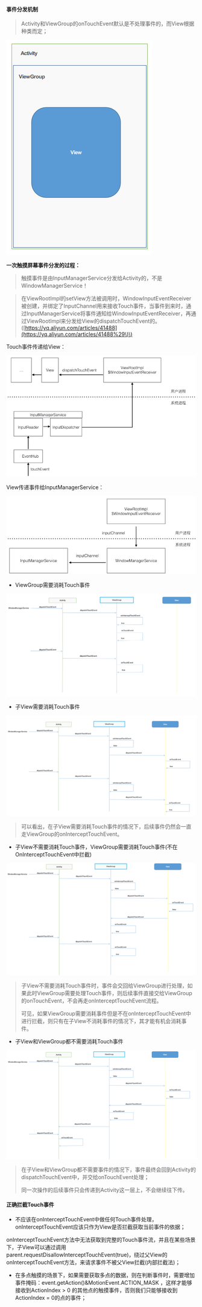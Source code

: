 #### 事件分发机制

> Activity和ViewGroup的onTouchEvent默认是不处理事件的，而View根据种类而定；

![](/assets/事件分发机制.png)

**一次触摸屏幕事件分发的过程：**

> 触摸事件是由InputManagerService分发给Activity的，不是WindowManagerService！

> 在ViewRootImpl的setView方法被调用时，WindowInputEventReceiver被创建，并绑定了InputChannel用来接收Touch事件，当事件到来时，通过InputManagerService将事件通知给WindowInputEventReceiver，再通过ViewRootImpl来分发给View的dispatchTouchEvent的。\([https://yq.aliyun.com/articles/41488](https://yq.aliyun.com/articles/41488%29\)\)

Touch事件传递给View：

![](/assets/1344733-9f7bba51649fd01e.png)

View传递事件给InputManagerService：

![](/assets/1344733-9f70457e2fa9b91b.png)

* ViewGroup需要消耗Touch事件

![](/assets/事件分发1.png)

* 子View需要消耗Touch事件

![](/assets/事件分发2.png)

> 可以看出，在子View需要消耗Touch事件的情况下，后续事件仍然会一直走ViewGroup的onInterceptTouchEvent。

* 子View不需要消耗Touch事件，ViewGroup需要消耗Touch事件\(不在OnInterceptTouchEvent中拦截\)

![](/assets/事件分发4.png)

> 子View不需要消耗Touch事件时，事件会交回给ViewGroup进行处理，如果此时ViewGroup需要处理Touch事件，则后续事件直接交给ViewGroup的onTouchEvent，不会再走onInterceptTouchEvent流程。
>
> 可见，如果ViewGroup需要消耗事件但是不在onInterceptTouchEvent中进行拦截，则只有在子View不消耗事件的情况下，其才能有机会消耗事件。

* 子View和ViewGroup都不需要消耗Touch事件

![](/assets/事件分发5.png)

> 在子View和ViewGroup都不需要事件的情况下，事件最终会回到Activity的dispatchTouchEvent中，并交给onTouchEvent处理；
>
> 同一次操作的后续事件只会传递到Activity这一层上，不会继续往下传。

#### 正确拦截Touch事件

* 不应该在onInterceptTouchEvent中做任何Touch事件处理，onInterceptTouchEvent应该只作为View是否拦截获取当前事件的依据；

onInterceptTouchEvent方法中无法获取到完整的Touch事件流，并且在某些场景下，子View可以通过调用  
parent.requestDisallowInterceptTouchEvent\(true\)，绕过父View的onInterceptTouchEvent方法，来请求事件不被父View拦截\(内部拦截法\)；

* 在多点触摸的场景下，如果需要获取多点的数据，则在判断事件时，需要增加事件掩码：event.getAction\(\)&MotionEvent.ACTION\_MASK ，这样才能够接收到ActionIndex &gt; 0 的其他点的触摸事件，否则我们只能够接收到ActionIndex = 0的点的事件；



